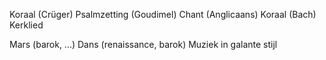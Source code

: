 Koraal (Crüger)
Psalmzetting (Goudimel)
Chant (Anglicaans)
Koraal (Bach)
Kerklied 

Mars (barok, ...)
Dans (renaissance, barok)
Muziek in galante stijl 